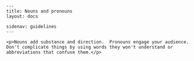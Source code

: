 	---
	title: Nouns and pronouns
	layout: docs

	sidenav: guidelines
	---

	<p>Nouns add substance and direction.  Pronouns engage your audience.  Don't complicate things by using words they won't understand or abbreviations that confuse them.</p>
